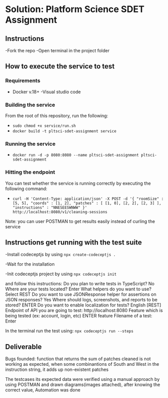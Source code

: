 Solution: Platform Science SDET Assignment
==========================================


## Instructions
-Fork the repo
-Open terminal in the project folder

## How to execute the service to test
### Requirements
- Docker v.18+
-Visual studio code

### Building the service
From the root of this repository, run the following:

- `sudo chmod +x service/run.sh`
- `docker build -t pltsci-sdet-assignment service`

### Running the service
- `docker run -d -p 8080:8080 --name pltsci-sdet-assignment pltsci-sdet-assignment`

### Hitting the endpoint
You can test whether the service is running correctly by executing the following command:
- `curl -H 'Content-Type: application/json' -X POST -d '{ "roomSize" : [5, 5], "coords" : [1, 2], "patches" : [ [1, 0], [2, 2], [2, 3] ], "instructions" : "NNESEESWNWW" }' http://localhost:8080/v1/cleaning-sessions`

Note: you can user POSTMAN to get results easily instead of curling the service

## Instructions get running with the test suite

-Install codeceptjs by using
`npx create-codeceptjs .`

-Wait for the installation

-Init codeceptjs project by using
`npx codeceptjs init`

and follow this instructions:
Do you plan to write tests in TypeScript? No
Where are your tests located? Enter
What helpers do you want to use?  Select REST
Do you want to use JSONResponse helper for assertions on JSON responses? Yes
Where should logs, screenshots, and reports to be stored? ENTER
Do you want to enable localization for tests? English
[REST] Endpoint of API you are going to test: http://localhost:8080
Feature which is being tested (ex: account, login, etc) ENTER feature
Filename of a test: Enter

In the terminal run the test using:
`npx codeceptjs run --steps`

## Deliverable

Bugs founded: function that returns the sum of patches cleaned is not working as expected, when some combinantions of South and West in the instruction string, it adds up non-existent patches

The testcases its expected data were verified using a manual approach by using POSTMAN and drawn diagrams(images attached), after knowing the correct value, Automation was done
